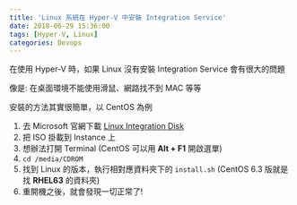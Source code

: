 ```yaml
---
title: 'Linux 系統在 Hyper-V 中安裝 Integration Service'
date: 2018-06-29 15:36:00
tags: [Hyper-V, Linux]
categories: Devops
---
```

在使用 Hyper-V 時，如果 Linux 沒有安裝 Integration Service 會有很大的問題

像是: 在桌面環境不能使用滑鼠、網路找不到 MAC 等等

<!--More-->

安裝的方法其實很簡單，以 CentOS 為例

1. 去 Microsoft 官網下載 [Linux Integration Disk](https://www.microsoft.com/en-us/download/details.aspx?id=55106)
2. 把 ISO 掛載到 Instance 上
3. 想辦法打開 Terminal (CentOS 可以用 **Alt + F1** 開啟選單)
4. `cd /media/CDROM`
5. 找到 Linux 的版本，執行相對應資料夾下的 `install.sh` (CentOS 6.3 版就是找 **RHEL63** 的資料夾)
6. 重開機之後，就會發現一切正常了!
